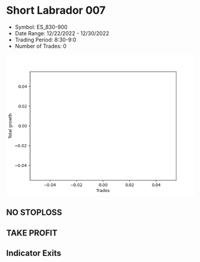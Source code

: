 # Short Labrador 007 
- Symbol: ES_830-900
- Date Range: 12/22/2022 - 12/30/2022
- Trading Period: 8:30-9:0
- Number of Trades: 0

![Plot](ShortLabrador007ES_830-900.png)
## NO STOPLOSS














## TAKE PROFIT











## Indicator Exits


